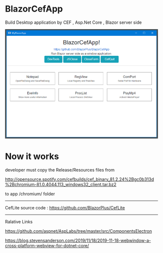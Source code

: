 # BlazorCefApp

Build Desktop application by CEF , Asp.Net Core , Blazor server side

![Screenshot](https://github.com/BlazorPlus/BlazorCefApp/raw/master/demoscreenshots/demo-index.png)

# Now it works

developer must copy the Release/Resources files from

http://opensource.spotify.com/cefbuilds/cef_binary_81.2.24%2Bgc0b313d%2Bchromium-81.0.4044.113_windows32_client.tar.bz2

to app /chromium/ folder

----

CefLite source code : https://github.com/BlazorPlus/CefLite

----

Ralative Links

https://github.com/aspnet/AspLabs/tree/master/src/ComponentsElectron

https://blog.stevensanderson.com/2019/11/18/2019-11-18-webwindow-a-cross-platform-webview-for-dotnet-core/


